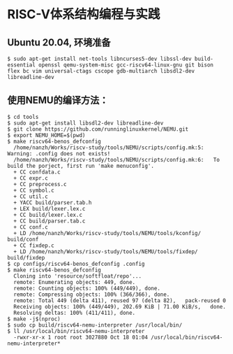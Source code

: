 # RISC-V体系结构编程与实践

## Ubuntu 20.04, 环境准备

    $ sudo apt-get install net-tools libncurses5-dev libssl-dev build-essential openssl qemu-system-misc gcc-riscv64-linux-gnu git bison flex bc vim universal-ctags cscope gdb-multiarch libsdl2-dev libreadline-dev 


## 使用NEMU的编译方法：
```
$ cd tools
$ sudo apt-get install libsdl2-dev libreadline-dev
$ git clone https://github.com/runninglinuxkernel/NEMU.git
$ export NEMU_HOME=$(pwd)
$ make riscv64-benos_defconfig
  /home/nanzh/Works/riscv-study/tools/NEMU/scripts/config.mk:5:   Warning: .config does not exists!
  /home/nanzh/Works/riscv-study/tools/NEMU/scripts/config.mk:6:   To build the porject, first run 'make menuconfig'.
  + CC confdata.c
  + CC expr.c
  + CC preprocess.c
  + CC symbol.c
  + CC util.c
  + YACC build/parser.tab.h
  + LEX build/lexer.lex.c
  + CC build/lexer.lex.c
  + CC build/parser.tab.c
  + CC conf.c
  + LD /home/nanzh/Works/riscv-study/tools/NEMU/tools/kconfig/  build/conf
  + CC fixdep.c
  + LD /home/nanzh/Works/riscv-study/tools/NEMU/tools/fixdep/  build/fixdep
$ cp configs/riscv64-benos_defconfig .config
$ make riscv64-benos_defconfig
  Cloning into 'resource/softfloat/repo'...
  remote: Enumerating objects: 449, done.
  remote: Counting objects: 100% (449/449), done.
  remote: Compressing objects: 100% (366/366), done.
  remote: Total 449 (delta 411), reused 97 (delta 82),   pack-reused 0
  Receiving objects: 100% (449/449), 202.69 KiB | 71.00 KiB/s,   done.
  Resolving deltas: 100% (411/411), done.
$ make -j$(nproc)
$ sudo cp build/riscv64-nemu-interpreter /usr/local/bin/
$ ll /usr/local/bin/riscv64-nemu-interpreter
  -rwxr-xr-x 1 root root 3027880 Oct 18 01:04 /usr/local/bin/riscv64-nemu-interpreter*
```